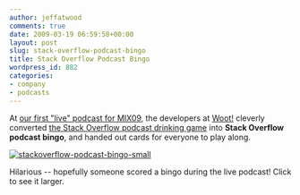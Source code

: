 ```yaml
---
author: jeffatwood
comments: true
date: 2009-03-19 06:59:58+00:00
layout: post
slug: stack-overflow-podcast-bingo
title: Stack Overflow Podcast Bingo
wordpress_id: 882
categories:
- company
- podcasts
---
```



At [our first "live" podcast for MIX09](http://blog.stackoverflow.com/2009/03/jeff-and-joel-at-mix-09-live-podcast/), the developers at [Woot!](http://www.woot.com/) cleverly converted [the Stack Overflow podcast drinking game](http://stackoverflow.com/questions/309517/when-to-drink-when-listening-to-stack-overflow) into **Stack Overflow podcast bingo**, and handed out cards for everyone to play along.



[![stackoverflow-podcast-bingo-small](/blog/images/wordpress/stackoverflow-podcast-bingo-small.png)](/blog/images/wordpress/stackoverflow-podcast-bingo-large.png)



Hilarious -- hopefully someone scored a bingo during the live podcast! Click to see it larger.

